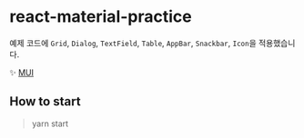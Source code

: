 # react-material-practice

예제 코드에 `Grid`, `Dialog`, `TextField`, `Table`, `AppBar`, `Snackbar`, `Icon`을 적용했습니다.

✨ [MUI](https://mui.com/)

## How to start
> yarn start

